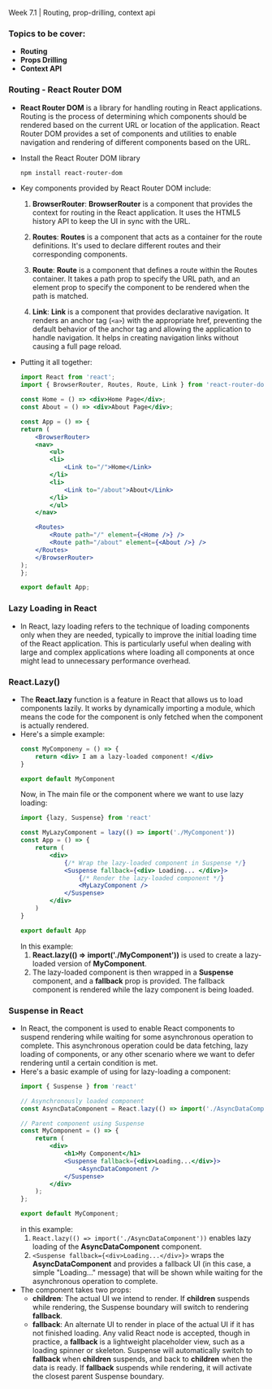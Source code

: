 Week 7.1 | Routing, prop-drilling, context api

### Topics to be cover:
- **Routing**
- **Props Drilling**
- **Context API**

### Routing - React Router DOM
- **React Router DOM** is a library for handling routing in React applications. Routing is the process of determining which components should be rendered based on the current URL or location of the application. React Router DOM provides a set of components and utilities to enable navigation and rendering of different components based on the URL.
- Install the React Router DOM library
    ``` bash
    npm install react-router-dom
    ```
- Key components provided by React Router DOM include:
    1. **BrowserRouter**: **BrowserRouter** is a component that provides the context for routing in the React application. It uses the HTML5 history API to keep the UI in sync with the URL.
    2. **Routes**: **Routes** is a component that acts as a container for the route definitions. It's used to declare different routes and their corresponding components.
    3. **Route**: **Route** is a component that defines a route within the Routes container. It takes a path prop to specify the URL path, and an element prop to specify the component to be rendered when the path is matched.

    4. **Link**: **Link** is a component that provides declarative navigation. It renders an anchor tag (```<a>```) with the appropriate href, preventing the default behavior of the anchor tag and allowing the application to handle navigation. It helps in creating navigation links without causing a full page reload.

- Putting it all together:

    ``` jsx
    import React from 'react';
    import { BrowserRouter, Routes, Route, Link } from 'react-router-dom';

    const Home = () => <div>Home Page</div>;
    const About = () => <div>About Page</div>;

    const App = () => {
    return (
        <BrowserRouter>
        <nav>
            <ul>
            <li>
                <Link to="/">Home</Link>
            </li>
            <li>
                <Link to="/about">About</Link>
            </li>
            </ul>
        </nav>

        <Routes>
            <Route path="/" element={<Home />} />
            <Route path="/about" element={<About />} />
        </Routes>
        </BrowserRouter>
    );
    };

    export default App;
    ```

### Lazy Loading in React
- In React, lazy loading refers to the technique of loading components only when they are needed, typically to improve the initial loading time of the React application. This is particularly useful when dealing with large and complex applications where loading all components at once might lead to unnecessary performance overhead.

### React.Lazy()
- The **React.lazy** function is a feature in React that allows us to load components lazily. It works by dynamically importing a module, which means the code for the component is only fetched when the component is actually rendered.
- Here's a simple example:
    ``` jsx
    const MyComponeny = () => {
        return <div> I am a lazy-loaded component! </div>
    }

    export default MyComponent
    ```
    Now, in The main file or the component where we want to use lazy loading:
    ``` jsx
    import {lazy, Suspense} from 'react'

    const MyLazyComponent = lazy(() => import('./MyComponent'))
    const App = () => {
        return (
            <div>
                {/* Wrap the lazy-loaded component in Suspense */}
                <Suspense fallback={<div> Loading... </div>}>
                    {/* Render the lazy-loaded component */}
                    <MyLazyComponent />
                </Suspense>
            </div>
        )
    }

    export default App
    ``` 
    In this example:
    1. **React.lazy(() => import('./MyComponent'))** is used to create a lazy-loaded version of **MyComponent**.
    2. The lazy-loaded component is then wrapped in a **Suspense** component, and a **fallback** prop is provided. The fallback component is rendered while the lazy component is being loaded.

### Suspense in React
- In React, the **<Suspense>** component is used to enable React components to suspend rendering while waiting for some asynchronous operation to complete. This asynchronous operation could be data fetching, lazy loading of components, or any other scenario where we want to defer rendering until a certain condition is met.
- Here's a basic example of using **<Suspense>** for lazy-loading a component:
    ```jsx
    import { Suspense } from 'react'

    // Asynchronously loaded component
    const AsyncDataComponent = React.lazy(() => import('./AsyncDataComponent'));

    // Parent component using Suspense
    const MyComponent = () => {
        return (
            <div>
                <h1>My Component</h1>
                <Suspense fallback={<div>Loading...</div>}>
                    <AsyncDataComponent />
                </Suspense>
            </div>
        );
    };

    export default MyComponent;
    ```
    in this example:
    1. ```React.lazy(() => import('./AsyncDataComponent'))``` enables lazy loading of the **AsyncDataComponent** component.
    2. ```<Suspense fallback={<div>Loading...</div>}>``` wraps the **AsyncDataComponent** and provides a fallback UI (in this case, a simple "Loading..." message) that will be shown while waiting for the asynchronous operation to complete.
- The **<Suspense>** component takes two props:
    - **children**:  The actual UI we intend to render. If **children** suspends while rendering, the Suspense boundary will switch to rendering **fallback**.
    - **fallback**: An alternate UI to render in place of the actual UI if it has not finished loading. Any valid React node is accepted, though in practice, a **fallback** is a lightweight placeholder view, such as a loading spinner or skeleton. Suspense will automatically switch to **fallback** when **children** suspends, and back to **children** when the data is ready. If **fallback** suspends while rendering, it will activate the closest parent Suspense boundary.